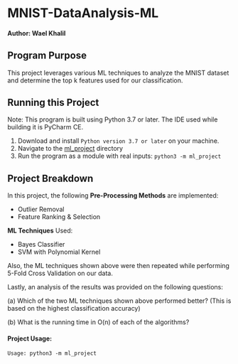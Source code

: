 # MNIST-DataAnalysis-ML
#### Author: Wael Khalil

## Program Purpose
This project leverages various ML techniques to analyze the MNIST dataset and determine the top k features used for our classification.


## Running this Project
Note: This program is built using Python 3.7 or later. The IDE used while building it is PyCharm CE.

1. Download and install `Python version 3.7 or later` on your machine.
2. Navigate to the [ml_project]() directory
3. Run the program as a module with real inputs: `python3 -m ml_project`

## Project Breakdown
In this project, the following **Pre-Processing Methods** are implemented:
- Outlier Removal
- Feature Ranking & Selection

**ML Techniques** Used:
- Bayes Classifier
- SVM with Polynomial Kernel

Also, the ML techniques shown above were then repeated while performing 5-Fold Cross Validation on our data.

Lastly, an analysis of the results was provided on the following questions:

(a) Which of the two ML techniques shown above performed better? (This is based on the highest classification accuracy)

(b) What is the running time in O(n) of each of the algorithms?

#### Project Usage:
```commandline
Usage: python3 -m ml_project
